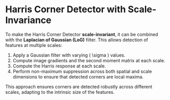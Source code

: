 # Harris Corner Detector with Scale-Invariance

To make the Harris Corner Detector **scale-invariant**, it can be combined with the **Laplacian of Gaussian (LoG)** filter. This allows detection of features at multiple scales:

1. Apply a Gaussian filter with varying \( \sigma \) values.
2. Compute image gradients and the second moment matrix at each scale.
3. Compute the Harris response at each scale.
4. Perform non-maximum suppression across both spatial and scale dimensions to ensure that detected corners are local maxima.

This approach ensures corners are detected robustly across different scales, adapting to the intrinsic size of the features.
